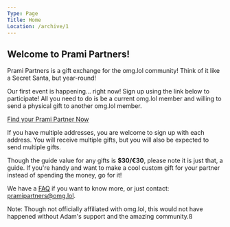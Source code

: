```yaml
---
Type: Page
Title: Home
Location: /archive/1
---
```


## Welcome to Prami Partners!

Prami Partners is a gift exchange for the omg.lol community! Think of it like a Secret Santa, but year-round!

Our first event is happening... right now! Sign up using the link below to participate! All you need to do is be a current omg.lol member and willing to send a physical gift to another omg.lol member.

[Find your Prami Partner Now](/archive/1)

If you have multiple addresses, you are welcome to sign up with each address. You will receive multiple gifts, but you will also be expected to send multiple gifts.

Though the guide value for any gifts is **$30/€30**, please note it is just that, a guide. If you're handy and want to make a cool custom gift for your partner instead of spending the money, go for it!

We have a [FAQ](/archive/1/faq) if you want to know more, or just contact: [pramipartners@omg.lol](mailto:pramipartners@omg.lol).

Note: Though not officially affiliated with omg.lol, this would not have happened without Adam's support and the amazing community.ß